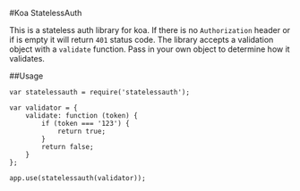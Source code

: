 #Koa StatelessAuth

This is a stateless auth library for koa.  If there is no `Authorization` header or if is empty it will return `401` status code.  The library accepts a validation object with a `validate` function. Pass in your own object to determine how it validates.

##Usage

```
var statelessauth = require('statelessauth');

var validator = {
    validate: function (token) {
        if (token === '123') {
            return true;
        }
        return false;
    }
};

app.use(statelessauth(validator));
```
